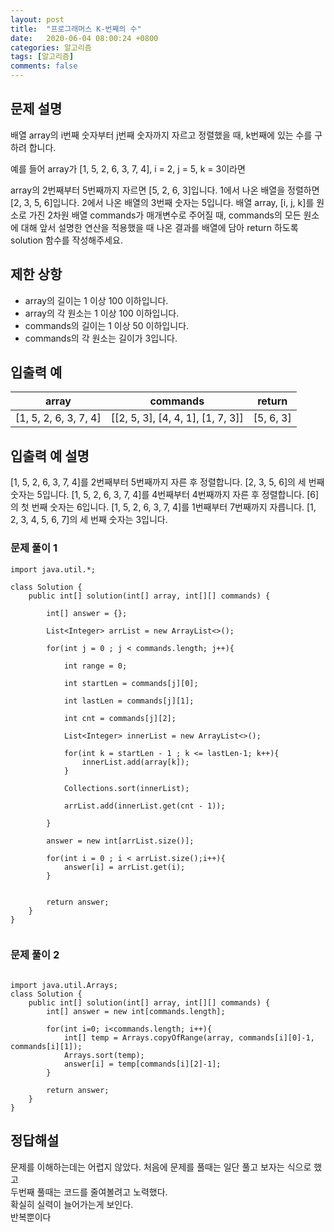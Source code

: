 ```yaml
---
layout: post
title:  "프로그래머스 K-번째의 수"
date:   2020-06-04 08:00:24 +0800
categories: 알고리즘
tags: [알고리즘]
comments: false
---
```


## 문제 설명

배열 array의 i번째 숫자부터 j번째 숫자까지 자르고 정렬했을 때, k번째에 있는 수를 구하려 합니다.

예를 들어 array가 [1, 5, 2, 6, 3, 7, 4], i = 2, j = 5, k = 3이라면

array의 2번째부터 5번째까지 자르면 [5, 2, 6, 3]입니다.
1에서 나온 배열을 정렬하면 [2, 3, 5, 6]입니다.
2에서 나온 배열의 3번째 숫자는 5입니다.
배열 array, [i, j, k]를 원소로 가진 2차원 배열 commands가 매개변수로 주어질 때, commands의 모든 원소에 대해 앞서 설명한 연산을 적용했을 때 나온 결과를 배열에 담아 return 하도록 solution 함수를 작성해주세요.


## 제한 상항

- array의 길이는 1 이상 100 이하입니다.
- array의 각 원소는 1 이상 100 이하입니다.
- commands의 길이는 1 이상 50 이하입니다.
- commands의 각 원소는 길이가 3입니다.


## 입출력 예

| array | commands | return |
|:---:|:---:|:---:|
|[1, 5, 2, 6, 3, 7, 4]	 | [[2, 5, 3], [4, 4, 1], [1, 7, 3]] |  [5, 6, 3] |



## 입출력 예 설명

[1, 5, 2, 6, 3, 7, 4]를 2번째부터 5번째까지 자른 후 정렬합니다. [2, 3, 5, 6]의 세 번째 숫자는 5입니다.
[1, 5, 2, 6, 3, 7, 4]를 4번째부터 4번째까지 자른 후 정렬합니다. [6]의 첫 번째 숫자는 6입니다.
[1, 5, 2, 6, 3, 7, 4]를 1번째부터 7번째까지 자릅니다. [1, 2, 3, 4, 5, 6, 7]의 세 번째 숫자는 3입니다.


### 문제 풀이 1

```
import java.util.*;

class Solution {
    public int[] solution(int[] array, int[][] commands) {

        int[] answer = {};

        List<Integer> arrList = new ArrayList<>();

        for(int j = 0 ; j < commands.length; j++){ 

            int range = 0;

            int startLen = commands[j][0];

            int lastLen = commands[j][1];

            int cnt = commands[j][2];

            List<Integer> innerList = new ArrayList<>();

            for(int k = startLen - 1 ; k <= lastLen-1; k++){
                innerList.add(array[k]);
            }

            Collections.sort(innerList);

            arrList.add(innerList.get(cnt - 1));

        }

        answer = new int[arrList.size()];

        for(int i = 0 ; i < arrList.size();i++){
            answer[i] = arrList.get(i);
        }


        return answer;
    }
}


```


### 문제 풀이 2

```

import java.util.Arrays;
class Solution {
    public int[] solution(int[] array, int[][] commands) {
        int[] answer = new int[commands.length];

        for(int i=0; i<commands.length; i++){
            int[] temp = Arrays.copyOfRange(array, commands[i][0]-1, commands[i][1]);
            Arrays.sort(temp);
            answer[i] = temp[commands[i][2]-1];
        }

        return answer;
    }
}

```



## 정답해설

문제를 이해하는데는 어렵지 않았다. 처음에 문제를 풀때는 일단 풀고 보자는 식으로 했고  
두번째 풀때는 코드를 줄여볼려고 노력했다.  
확실히 실력이 늘어가는게 보인다.  
반복뿐이다 

